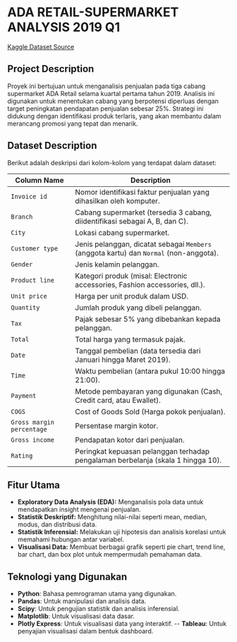 # ADA RETAIL-SUPERMARKET ANALYSIS 2019 Q1
[Kaggle Dataset Source](https://www.kaggle.com/datasets/aungpyaeap/supermarket-sales/data)

## Project Description
Proyek ini bertujuan untuk menganalisis penjualan pada tiga cabang supermarket ADA Retail selama kuartal pertama tahun 2019. Analisis ini digunakan untuk menentukan cabang yang berpotensi diperluas dengan target peningkatan pendapatan penjualan sebesar 25%. Strategi ini didukung dengan identifikasi produk terlaris, yang akan membantu dalam merancang promosi yang tepat dan menarik.

## Dataset Description
Berikut adalah deskripsi dari kolom-kolom yang terdapat dalam dataset:

| Column Name             | Description                                                                                      |
|-------------------------|--------------------------------------------------------------------------------------------------|
| `Invoice id`             | Nomor identifikasi faktur penjualan yang dihasilkan oleh komputer.                               |
| `Branch`                 | Cabang supermarket (tersedia 3 cabang, diidentifikasi sebagai A, B, dan C).                      |
| `City`                   | Lokasi cabang supermarket.                                                                       |
| `Customer type`          | Jenis pelanggan, dicatat sebagai `Members` (anggota kartu) dan `Normal` (non-anggota).           |
| `Gender`                 | Jenis kelamin pelanggan.                                                                         |
| `Product line`           | Kategori produk (misal: Electronic accessories, Fashion accessories, dll.).                      |
| `Unit price`             | Harga per unit produk dalam USD.                                                                 |
| `Quantity`               | Jumlah produk yang dibeli pelanggan.                                                             |
| `Tax`                    | Pajak sebesar 5% yang dibebankan kepada pelanggan.                                               |
| `Total`                  | Total harga yang termasuk pajak.                                                                 |
| `Date`                   | Tanggal pembelian (data tersedia dari Januari hingga Maret 2019).                                |
| `Time`                   | Waktu pembelian (antara pukul 10:00 hingga 21:00).                                               |
| `Payment`                | Metode pembayaran yang digunakan (Cash, Credit card, atau Ewallet).                              |
| `COGS`                   | Cost of Goods Sold (Harga pokok penjualan).                                                      |
| `Gross margin percentage`| Persentase margin kotor.                                                                         |
| `Gross income`           | Pendapatan kotor dari penjualan.                                                                 |
| `Rating`                 | Peringkat kepuasan pelanggan terhadap pengalaman berbelanja (skala 1 hingga 10).                 |

## Fitur Utama
- **Exploratory Data Analysis (EDA):** Menganalisis pola data untuk mendapatkan insight mengenai penjualan.
- **Statistik Deskriptif:** Menghitung nilai-nilai seperti mean, median, modus, dan distribusi data.
- **Statistik Inferensial:** Melakukan uji hipotesis dan analisis korelasi untuk memahami hubungan antar variabel.
- **Visualisasi Data:** Membuat berbagai grafik seperti pie chart, trend line, bar chart, dan box plot untuk mempermudah pemahaman data.

## Teknologi yang Digunakan
- **Python**: Bahasa pemrograman utama yang digunakan.
- **Pandas**: Untuk manipulasi dan analisis data.
- **Scipy**: Untuk pengujian statistik dan analisis inferensial.
- **Matplotlib**: Untuk visualisasi data dasar.
- **Plotly Express**: Untuk visualisasi data yang interaktif.
-- **Tableau**: Untuk penyajian visualisasi dalam bentuk dashboard.
